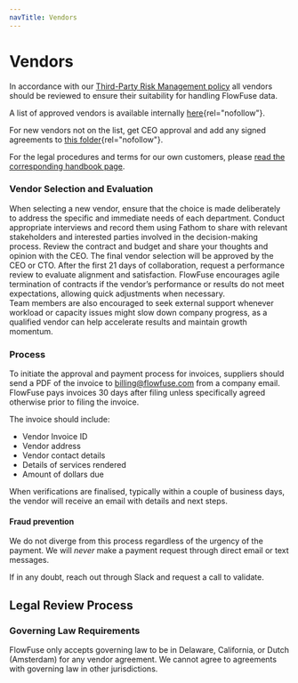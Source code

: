 ```yaml
---
navTitle: Vendors
---
```


# Vendors

In accordance with our
[Third-Party Risk Management policy](../company/security/third-party-risk-management.md)
all vendors should be reviewed to ensure their suitability for handling FlowFuse
data.

A list of approved vendors is available internally
[here](https://docs.google.com/spreadsheets/d/1ro77wy0cRK6gpzVv_iq4vpdmbdMq61X5-tTwI_F3hXM/edit?usp=sharing){rel="nofollow"}.

For new vendors not on the list, get CEO approval and add any signed agreements
to
[this folder](https://drive.google.com/drive/u/0/folders/1r6u1MNHZFAM1uhHmX-XtQs_bRcFVxQ25){rel="nofollow"}.

For the legal procedures and terms for our own customers, please
[read the corresponding handbook page](/handbook/sales/legal/).

### Vendor Selection and Evaluation
When selecting a new vendor, ensure that the choice is made deliberately to address the specific and immediate needs of each department. Conduct appropriate interviews and record them using Fathom to share with relevant stakeholders and interested parties involved in the decision-making process. Review the contract and budget and share your thoughts and opinion with the CEO. The final vendor selection will be approved by the CEO or CTO.
After the first 21 days of collaboration, request a performance review to evaluate alignment and satisfaction. FlowFuse encourages agile termination of contracts if the vendor’s performance or results do not meet expectations, allowing quick adjustments when necessary.  
Team members are also encouraged to seek external support whenever workload or capacity issues might slow down company progress, as a qualified vendor can help accelerate results and maintain growth momentum.

### Process

To initiate the approval and payment process for invoices, suppliers should send
a PDF of the invoice to billing@flowfuse.com from a company email. FlowFuse pays
invoices 30 days after filing unless specifically agreed otherwise prior to
filing the invoice.

The invoice should include:

- Vendor Invoice ID
- Vendor address
- Vendor contact details
- Details of services rendered
- Amount of dollars due

When verifications are finalised, typically within a couple of business days,
the vendor will receive an email with details and next steps.

#### Fraud prevention

We do not diverge from this process regardless of the urgency of the payment. We
will _never_ make a payment request through direct email or text messages.

If in any doubt, reach out through Slack and request a call to validate.

## Legal Review Process

### Governing Law Requirements

FlowFuse only accepts governing law to be in Delaware, California, or Dutch
(Amsterdam) for any vendor agreement. We cannot agree to agreements with
governing law in other jurisdictions.
